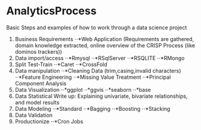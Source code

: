 # AnalyticsProcess
Basic Steps and examples of how to work through a data science project


1. Business Requirements
⋅⋅*Web Application (Requirements are gathered, domain knowledge extracted, online overview of the CRISP Process (like dominos trackers))
2. Data import/access
⋅⋅*Rmysql
⋅⋅*RSqlServer
⋅⋅*RSQLITE
⋅⋅*RMongo
3. Split Test-Train
⋅⋅*Caret
⋅⋅*CrossFold
4.  Data manipulation
⋅⋅*Cleaning Data (trim,casing,invalid characters)
⋅⋅*Feature Engineering
⋅⋅*Missing Value Treatment
⋅⋅*Principal Component Analysis
5. Data Visualization
⋅⋅*ggplot
⋅⋅*ggvis
⋅⋅*seaborn
⋅⋅*base
6. Data Statistical Write up: Explaining univariate, bivariate relationships, and model results
7. Data Modeling
⋅⋅*Standard
⋅⋅*Bagging
⋅⋅*Boosting
⋅⋅*Stacking
8. Data Validation
9. Productionize
⋅⋅*Cron Jobs

